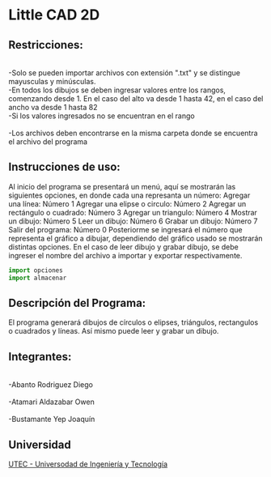 # Little CAD 2D

## Restricciones:
<br>-Solo se pueden importar archivos con extensión ".txt" y se distingue mayusculas y minúsculas.</br>
-En todos los dibujos se deben ingresar valores entre los rangos, comenzando desde 1. En el caso del alto va desde 1 hasta 42, en el caso del ancho va desde 1 hasta 82
<br>-Si los valores ingresados no se encuentran en el rango</br>
<br>-Los archivos deben encontrarse en la misma carpeta donde se encuentra el archivo del programa</br>

## Instrucciones de uso:
Al inicio del programa se presentará un menú, aquí se mostrarán las siguientes opciones, en donde cada una represanta un número:
Agregar una línea: Número 1
Agregar una elipse o circulo: Número 2
Agregar un rectángulo o cuadrado: Número 3
Agregar un triangulo: Número 4
Mostrar un dibujo: Número 5
Leer un dibujo: Número 6
Grabar un dibujo: Número 7
Salir del programa: Número 0
Posteriorme se ingresará el número que representa el gráfico a dibujar, dependiendo del gráfico usado se mostrarán distintas opciones. 
En el caso de leer dibujo y grabar dibujo, se debe ingreser el nombre del archivo a importar y exportar respectivamente.

```python
import opciones
import almacenar
```

## Descripción del Programa:
El programa generará dibujos de círculos o elipses, triángulos, rectangulos o cuadrados y líneas. Así mismo puede leer y grabar un dibujo. 



## Integrantes:
<br>-Abanto Rodriguez Diego</br>
<br>-Atamari Aldazabar Owen</br>
<br>-Bustamante Yep Joaquín</br>

## Universidad
[UTEC - Universodad de Ingeniería y Tecnología](https://www.utec.edu.pe/)
